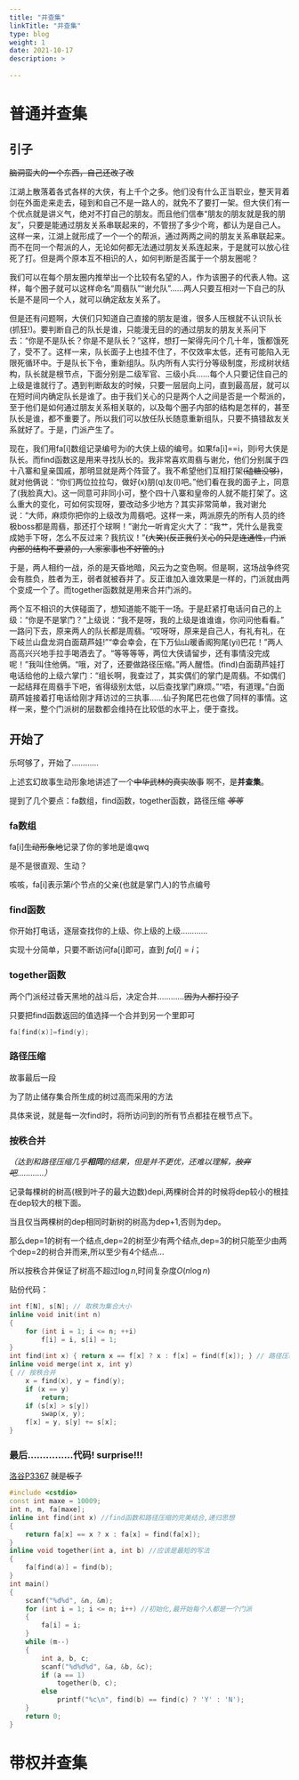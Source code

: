 ```yaml
---
title: "并查集"
linkTitle: "并查集"
type: blog
weight: 1
date: 2021-10-17
description: >
  
---
```

# 普通并查集

## 引子
~~脑洞蛮大的一个东西，自己还改了改~~

​      江湖上散落着各式各样的大侠，有上千个之多。他们没有什么正当职业，整天背着剑在外面走来走去，碰到和自己不是一路人的，就免不了要打一架。
​      但大侠们有一个优点就是讲义气，绝对不打自己的朋友。而且他们信奉“朋友的朋友就是我的朋友”，只要是能通过朋友关系串联起来的，不管拐了多少个弯，都认为是自己人。
​      这样一来，江湖上就形成了一个一个的帮派，通过两两之间的朋友关系串联起来。而不在同一个帮派的人，无论如何都无法通过朋友关系连起来，于是就可以放心往死了打。
​      但是两个原本互不相识的人，如何判断是否属于一个朋友圈呢？

​      我们可以在每个朋友圈内推举出一个比较有名望的人，作为该圈子的代表人物。这样，每个圈子就可以这样命名“周翡队”“谢允队”……两人只要互相对一下自己的队长是不是同一个人，就可以确定敌友关系了。

​      但是还有问题啊，大侠们只知道自己直接的朋友是谁，很多人压根就不认识队长(抓狂!)。要判断自己的队长是谁，只能漫无目的的通过朋友的朋友关系问下去：“你是不是队长？你是不是队长？”
​      这样，想打一架得先问个几十年，饿都饿死了，受不了。这样一来，队长面子上也挂不住了，不仅效率太低，还有可能陷入无限死循环中。
​      于是队长下令，重新组队。队内所有人实行分等级制度，形成树状结构，队长就是根节点，下面分别是二级军官、三级小兵……每个人只要记住自己的上级是谁就行了。遇到判断敌友的时候，只要一层层向上问，直到最高层，就可以在短时间内确定队长是谁了。
​      由于我们关心的只是两个人之间是否是一个帮派的，至于他们是如何通过朋友关系相关联的，以及每个圈子内部的结构是怎样的，甚至队长是谁，都不重要了。所以我们可以放任队长随意重新组队，只要不搞错敌友关系就好了。于是，门派产生了。

​      现在，我们用fa[i]数组记录编号为i的大侠上级的编号。如果fa[i]==i，则i号大侠是队长。而find函数这是用来寻找队长的。
​      我非常喜欢周翡与谢允，他们分别属于四十八寨和皇亲国戚，那明显就是两个阵营了。我不希望他们互相打架~~(磕糖没够)~~，就对他俩说：“你们两位拉拉勾，做好(x)朋(q)友(l)吧。”
​      他们看在我的面子上，同意了(我脸真大)。这一同意可非同小可，整个四十八寨和皇帝的人就不能打架了。这么重大的变化，可如何实现呀，要改动多少地方？
​      其实非常简单，我对谢允说：“大师，麻烦你把你的上级改为周翡吧。这样一来，两派原先的所有人员的终极boss都是周翡，那还打个球啊！”谢允一听肯定火大了：“我艹，凭什么是我变成她手下呀，怎么不反过来？我抗议！”~~(大笑)(反正我们关心的只是连通性，门派内部的结构不要紧的，人家家事也不好管的。)~~

​      于是，两人相约一战，杀的是天昏地暗，风云为之变色啊。但是啊，这场战争终究会有胜负，胜者为王，弱者就被吞并了。反正谁加入谁效果是一样的，门派就由两个变成一个了。而together函数就是用来合并门派的。

​      两个互不相识的大侠碰面了，想知道能不能干一场。于是赶紧打电话问自己的上级：“你是不是掌门？”上级说：“我不是呀，我的上级是谁谁谁，你问问他看看。”
​      一路问下去，原来两人的队长都是周翡。“哎呀呀，原来是自己人，有礼有礼，在下岐兰山盘龙洞白面葫芦娃!”“幸会幸会，在下万仙山暖香阁狗尾(yi)巴花！”两人高高兴兴地手拉手喝酒去了。“等等等等，两位大侠请留步，还有事情没完成呢！”我叫住他俩。“哦，对了，还要做路径压缩。”两人醒悟。(find)
​      白面葫芦娃打电话给他的上级六掌门：“组长啊，我查过了，其实偶们的掌门是周翡。不如偶们一起结拜在周翡手下吧，省得级别太低，以后查找掌门麻烦。”
​      “唔，有道理。”白面葫芦娃接着打电话给刚才拜访过的三执事……仙子狗尾巴花也做了同样的事情。
​      这样一来，整个门派树的层数都会维持在比较低的水平上，便于查找。

## 开始了

乐呵够了，开始了…………

上述玄幻故事生动形象地讲述了一个~~中华武林的真实故事~~	啊不，是**并查集**。

提到了几个要点：fa数组，find函数，together函数，路径压缩  *~~等等~~*

### fa数组

fa[i]​~~生动形象地~~记录了你的爹地是谁qwq

是不是很直观、生动？

咳咳，fa[i]表示第$i$个节点的父亲(也就是掌门人)的节点编号

### find函数

你开始打电话，逐层查找你的上级、你上级的上级…………

实现十分简单，只要不断访问fa[i]即可，直到 $fa[i]=i$​；

### together函数

两个门派经过昏天黑地的战斗后，决定合并…………~~因为人都打没了~~

只要把find函数返回的值选择一个合并到另一个里即可

```c++
fa[find(x)]=find(y);
```

### 路径压缩

故事最后一段

为了防止储存集合所生成的树过高而采用的方法

具体来说，就是每一次find时，将所访问到的所有节点都挂在根节点下。

### 按秩合并

*（达到和路径压缩几乎**相同**的结果，但是并不更优，还难以理解，~~放弃吧~~…………）*

记录每棵树的树高(根到叶子的最大边数)depi,两棵树合并的时候将dep较小的根挂在dep较大的根下面。

当且仅当两棵树的dep相同时新树的树高为dep+1,否则为dep。

那么dep=1的树有一个结点,dep=2的树至少有两个结点,dep=3的树只能至少由两个dep=2的树合并而来,所以至少有4个结点...

所以按秩合并保证了树高不超过$\log{n}$​,时间复杂度$O(n\log{n})$​​

贴份代码：

```c++
int f[N], s[N]; // 取秩为集合大小
inline void init(int n)
{
    for (int i = 1; i <= n; ++i)
        f[i] = i, s[i] = 1;
}
int find(int x) { return x == f[x] ? x : f[x] = find(f[x]); } // 路径压缩
inline void merge(int x, int y)
{ // 按秩合并
    x = find(x), y = find(y);
    if (x == y)
        return;
    if (s[x] > s[y])
        swap(x, y);
    f[x] = y, s[y] += s[x];
}
```

### 最后……………代码! surprise!!!

[洛谷P3367](https://www.luogu.com.cn/problem/P3367) ~~就是板子~~

```c++
#include <cstdio>
const int maxe = 10009;
int n, m, fa[maxe];
inline int find(int x) //find函数和路径压缩的完美结合,递归思想
{
    return fa[x] == x ? x : fa[x] = find(fa[x]);
}
inline void together(int a, int b) //应该是最短的写法
{
    fa[find(a)] = find(b);
}
int main()
{
    scanf("%d%d", &n, &m);
    for (int i = 1; i <= n; i++) //初始化,最开始每个人都是一个门派
    {
        fa[i] = i;
    }
    while (m--)
    {
        int a, b, c;
        scanf("%d%d%d", &a, &b, &c);
        if (a == 1)
            together(b, c);
        else
            printf("%c\n", find(b) == find(c) ? 'Y' : 'N');
    }
    return 0;
}
```

# 带权并查集

